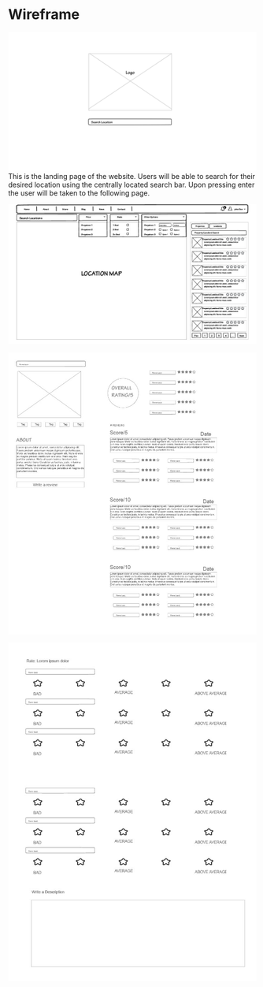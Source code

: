 # Wireframe
![Wireframe 1](assets/wireframe_1.jpg)
This is the landing page of the website. Users will be able to search for their desired location using the centrally located search bar. Upon pressing enter the user will be taken to the following page.

![Wireframe 2](assets/wireframe_2.jpg)


![Wireframe 3](assets/wireframe_3.jpg)


![Wireframe 4](assets/wireframe_4.jpg)

